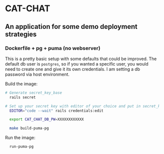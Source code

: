 # CAT-CHAT
## An application for some demo deployment strategies

### Dockerfile + pg + puma (no webserver)
This is a pretty basic setup with some defaults that could be improved. The default db user is
`postgres`, so if you wanted a specific user, you would need to create one and give it its own
credentials. I am setting a db password via host environment.

Build the image:

```bash
# Generate secret_key_base
  rails secret

# Set up your secret key with editor of your choice and put in secret_key_base: XXX. Save and exit.
  EDITOR="code --wait" rails credentials:edit

  export CAT_CHAT_DB_PW=XXXXXXXXXXXX

  make build-puma-pg
```

Run the image:

```bash
  run-puma-pg
```
